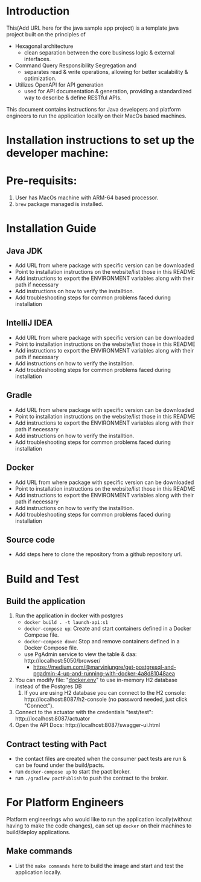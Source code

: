 # Introduction
This(Add URL here for the java sample app project) is a template java project built on the principles of
- Hexagonal architecture
    - clean separation between the core business logic & external interfaces.
- Command Query Responsibility Segregation and
    - separates read & write operations, allowing for better scalability & optimization.
- Utilizes OpenAPI for API generation
    - used for API documentation & generation, providing a standardized way to describe & define RESTful APIs.

This document contains instructions for Java developers and platform engineers to run the application locally on their MacOs based machines.

# Installation instructions to set up the developer machine:

# Pre-requisits:
1. User has MacOs machine with ARM-64 based processor.
2. `brew` package managed is installed.

# Installation Guide

## Java JDK
- Add URL from where package with specific version can be downloaded
- Point to installation instructions on the website/list those in this README
- Add instructions to export the ENVIRONMENT variables along with their path if necessary
- Add instructions on how to verify the installtion.
- Add troubleshooting steps for common problems faced during installation

## IntelliJ IDEA
- Add URL from where package with specific version can be downloaded
- Point to installation instructions on the website/list those in this README
- Add instructions to export the ENVIRONMENT variables along with their path if necessary
- Add instructions on how to verify the installtion.
- Add troubleshooting steps for common problems faced during installation

## Gradle
- Add URL from where package with specific version can be downloaded
- Point to installation instructions on the website/list those in this README
- Add instructions to export the ENVIRONMENT variables along with their path if necessary
- Add instructions on how to verify the installtion.
- Add troubleshooting steps for common problems faced during installation

## Docker
- Add URL from where package with specific version can be downloaded
- Point to installation instructions on the website/list those in this README
- Add instructions to export the ENVIRONMENT variables along with their path if necessary
- Add instructions on how to verify the installtion.
- Add troubleshooting steps for common problems faced during installation

## Source code
- Add steps here to clone the repository from a github repository url.

# Build and Test

## Build the application
1. Run the application in docker with postgres
    - `docker build . -t launch-api:s1`
    - `docker-compose up`: Create and start containers defined in a Docker Compose file.
    - `docker-compose down`: Stop and remove containers defined in a Docker Compose file.
    - use PgAdmin service to view the table & daa: http://localhost:5050/browser/
        - https://medium.com/@marvinjungre/get-postgresql-and-pgadmin-4-up-and-running-with-docker-4a8d81048aea
2. You can modify file: "[docker.env](docker.env)" to use in-memory H2 database instead of the Postgres DB
    1. If you are using H2 database you can connect to the H2 console: http://localhost:8087/h2-console (no password needed, just click "Connect").
3. Connect to the actuator with the credentials "test/test": http://localhost:8087/actuator
4. Open the API Docs: http://localhost:8087/swagger-ui.html

## Contract testing with Pact
- the contact files are created when the consumer pact tests are run & can be found under the build/pacts.
- run `docker-compose up` to start the pact broker.
- run `./gradlew pactPublish` to push the contract to the broker.

# For Platform Engineers
Platform engineerings who would like to run the application locally(without having to make the code changes), can set up `docker` on their machines to build/deploy applications.

## Make commands
- List the `make commands` here to build the image and start and test the application locally.

